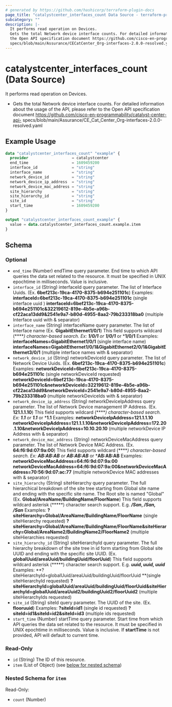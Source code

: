 ```yaml
---
# generated by https://github.com/hashicorp/terraform-plugin-docs
page_title: "catalystcenter_interfaces_count Data Source - terraform-provider-catalystcenter"
subcategory: ""
description: |-
  It performs read operation on Devices.
  Gets the total Network device interface counts. For detailed information about the usage of the API, please refer to
  the Open API specification document https://github.com/cisco-en-programmability/catalyst-center-api-
  specs/blob/main/Assurance/CECatCenter_Org-interfaces-2.0.0-resolved.yaml
---
```


# catalystcenter_interfaces_count (Data Source)

It performs read operation on Devices.

- Gets the total Network device interface counts. For detailed information about the usage of the API, please refer to
the Open API specification document https://github.com/cisco-en-programmability/catalyst-center-api-
specs/blob/main/Assurance/CE_Cat_Center_Org-interfaces-2.0.0-resolved.yaml

## Example Usage

```terraform
data "catalystcenter_interfaces_count" "example" {
  provider                   = catalystcenter
  end_time                   = 1609459200
  interface_id               = "string"
  interface_name             = "string"
  network_device_id          = "string"
  network_device_ip_address  = "string"
  network_device_mac_address = "string"
  site_hierarchy             = "string"
  site_hierarchy_id          = "string"
  site_id                    = "string"
  start_time                 = 1609459200
}

output "catalystcenter_interfaces_count_example" {
  value = data.catalystcenter_interfaces_count.example.item
}
```

<!-- schema generated by tfplugindocs -->
## Schema

### Optional

- `end_time` (Number) endTime query parameter. End time to which API queries the data set related to the resource. It must be specified in UNIX epochtime in milliseconds. Value is inclusive.
- `interface_id` (String) interfaceId query parameter. The list of Interface Uuids. (Ex. **6bef213c-19ca-4170-8375-b694e251101c**)
Examples:
**interfaceId=6bef213c-19ca-4170-8375-b694e251101c** (single interface uuid )
**interfaceId=6bef213c-19ca-4170-8375-b694e251101c&32219612-819e-4b5e-a96b-cf22aca13dd9&2541e9a7-b80d-4955-8aa2-79b233318ba0** (multiple Interface uuid with & separator)
- `interface_name` (String) interfaceName query parameter. The list of Interface name (Ex. **GigabitEthernet1/0/1**) This field supports wildcard (*****) character-based search. Ex: ***1/0/1*** or **1/0/1*** or ***1/0/1**
Examples:
**interfaceNames=GigabitEthernet1/0/1** (single interface name)
**interfaceNames=GigabitEthernet1/0/1&GigabitEthernet2/0/1&GigabitEthernet3/0/1** (multiple interface names with & separator)
- `network_device_id` (String) networkDeviceId query parameter. The list of Network Device Uuids. (Ex. **6bef213c-19ca-4170-8375-b694e251101c**)
Examples:
**networkDeviceId=6bef213c-19ca-4170-8375-b694e251101c** (single networkDeviceId requested)
**networkDeviceId=6bef213c-19ca-4170-8375-b694e251101c&networkDeviceId=32219612-819e-4b5e-a96b-cf22aca13dd9&networkDeviceId=2541e9a7-b80d-4955-8aa2-79b233318ba0** (multiple networkDeviceIds with & separator)
- `network_device_ip_address` (String) networkDeviceIpAddress query parameter. The list of Network Device management IP Address. (Ex. **121.1.1.10**)
This field supports wildcard (*****) character-based search. Ex: ***1.1*** or **1.1*** or ***1.1**
Examples:
**networkDeviceIpAddress=121.1.1.10**
**networkDeviceIpAddress=121.1.1.10&networkDeviceIpAddress=172.20.1.10&networkDeviceIpAddress=10.10.20.10** (multiple networkDevice IP Address with & separator)
- `network_device_mac_address` (String) networkDeviceMacAddress query parameter. The list of Network Device MAC Address. (Ex. **64:f6:9d:07:9a:00**)
This field supports wildcard (*****) character-based search. Ex: ***AB:AB:AB*** or **AB:AB:AB*** or ***AB:AB:AB**
Examples:
**networkDeviceMacAddress=64:f6:9d:07:9a:00**
**networkDeviceMacAddress=64:f6:9d:07:9a:00&networkDeviceMacAddress=70:56:9d:07:ac:77** (multiple networkDevice MAC addresses with & separator)
- `site_hierarchy` (String) siteHierarchy query parameter. The full hierarchical breakdown of the site tree starting from Global site name and ending with the specific site name. The Root site is named "Global" (Ex. **Global/AreaName/BuildingName/FloorName**)
This field supports wildcard asterisk (*****) character search support. E.g. ***/San*, */San, /San***
Examples:
**?siteHierarchy=Global/AreaName/BuildingName/FloorName** (single siteHierarchy requested)
**?siteHierarchy=Global/AreaName/BuildingName/FloorName&siteHierarchy=Global/AreaName2/BuildingName2/FloorName2** (multiple siteHierarchies requested)
- `site_hierarchy_id` (String) siteHierarchyId query parameter. The full hierarchy breakdown of the site tree in id form starting from Global site UUID and ending with the specific site UUID. (Ex. **globalUuid/areaUuid/buildingUuid/floorUuid**)
This field supports wildcard asterisk (*****) character search support. E.g. ***uuid*, *uuid, uuid***
Examples:
**?siteHierarchyId=globalUuid/areaUuid/buildingUuid/floorUuid **(single siteHierarchyId requested)
**?siteHierarchyId=globalUuid/areaUuid/buildingUuid/floorUuid&siteHierarchyId=globalUuid/areaUuid2/buildingUuid2/floorUuid2** (multiple siteHierarchyIds requested)
- `site_id` (String) siteId query parameter. The UUID of the site. (Ex. **flooruuid**)
Examples:
**?siteId=id1** (single id requested)
**?siteId=id1&siteId=id2&siteId=id3** (multiple ids requested)
- `start_time` (Number) startTime query parameter. Start time from which API queries the data set related to the resource. It must be specified in UNIX epochtime in milliseconds. Value is inclusive.
If **startTime** is not provided, API will default to current time.

### Read-Only

- `id` (String) The ID of this resource.
- `item` (List of Object) (see [below for nested schema](#nestedatt--item))

<a id="nestedatt--item"></a>
### Nested Schema for `item`

Read-Only:

- `count` (Number)

